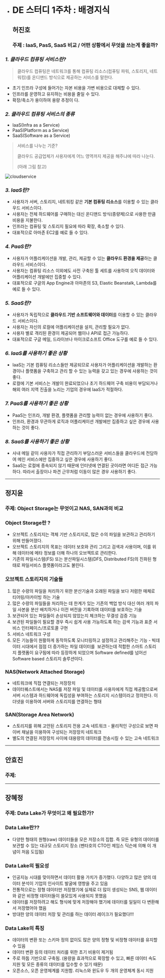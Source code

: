 - # DE 스터디 1주차 : 배경지식

  ## **허진호**

  ### 주제 :  IaaS, PasS, SaaS 비교 / 어떤 상황에서 무엇을 쓰는게 좋을까?


### *1. 클라우드 컴퓨팅 서비스란?*

> 클라우드 컴퓨팅은 네트워크를 통해 컴퓨팅 리소스(컴퓨팅 파워, 스토리지, 네트워킹)를 온디맨드 방식으로 제공하는 서비스를 말한다.

- 초기 인프라 구성에 들어가는 자본 비용을 가변 비용으로 대체할 수 있다.
- 인프라를 운영하고 유지하는 비용을 줄일 수 있다.
- 확장/축소가 용이하여 용량 추정이 다.



### *2. 클라우드 컴퓨팅 서비스의 종류*

- IaaS(Infra as a Service)
- PaaS(Platform as a Service)
- SaaS(Software as a Service)

> 서비스를 나누는 기준?
>
> 클라우드 공급업체가 사용자에게 어느 영역까지 제공을 해주냐에 따라 나눈다. 
>
> (아래 그림 참고)

  ![cloudservice](./images/cloudservice.jpg)



### *3. IaaS란?*

- 사용자가 서버, 스토리지, 네트워킹 같은 **기본 컴퓨팅 리소스**를 이용할 수 있는 클라우드 서비스이다.
- 사용자는 전체 하드웨어를 구매하는 대신 온디맨드 방식(종량제)으로 사용한 만큼 비용을 지불한다.
- 인프라는 컴퓨팅 및 스토리지 필요에 따라 확장, 축소할 수 있다.
- 대표적으로 아마존 EC2를 예로 들 수 있다.



### *4. PaaS란?*

- 사용자가 어플리케이션을 개발, 관리, 제공할 수 있는 **클라우드 환경을 제공**하는 클라우드 서비스이다. 
- 사용자는 컴퓨팅 리소스 이외에도 사전 구축된 툴 세트를 사용하여 오직 데이터와 어플리케이션 개발에만 집중할 수 있다.
- 대표적으로 구글의 App Engine과 아마존의 S3, Elastic Beanstalk, Lambda를 예로 들 수 있다.



### *5. SaaS란?*

- 사용자가 독립적으로 **클라우드 기반 소프트웨어와 데이터**를 이용할 수 있는 클라우드 서비스이다. 
- 사용자는 자신의 로컬에 어플리케이션을 설치, 관리할 필요가 없다.
- 사용자 별로 격리된 환경이 제공되어 웹이나 API로 접근 가능하다.
- 대표적으로 구글 메일, 드라이브나 마이크로소프트 Office 도구를 예로 들 수 있다.





### *6. IaaS를 사용하기 좋은 상황*

- IaaS는 기본 컴퓨팅 리소스들만 제공되므로 사용자가 어플리케이션을 개발하는 환경이나 플랫폼을 구축하고 관리 할 수 있는 능력을 갖고 있는 경우에 사용하는 것이 좋다.
- 로컬에 기본 서비스는 개발이 완료되었으나 초기 하드웨어 구축 비용이 부담되거나 해외 여러 지역 진출을 노리는 기업의 경우에 IaaS가 적절하다. 



### *7. PaaS를 사용하기 좋은 상황*

- PaaS는 인프라, 개발 환경, 플랫폼을 관리할 능력이 없는 경우에 사용하기 좋다.
- 인프라, 환경과 무관하게 로직과 어플리케이션 개발에만 집중하고 싶은 경우에 사용하는 것이 좋다.



### *8. SaaS를 사용하기 좋은 상황*

- 사내 메일 같이 사용자가 직접 관리하기 부담스러운 서비스들을 클라우드에 전담하여 메인 서비스에만 집중하고 싶은 경우에 사용하기 좋다.
- SaaS는 로컬에 종속되지 않기 때문에 인터넷에 연결된 곳이라면 어디든 접근 가능하다. 따라서 출장이나 파견 근무처럼 이동이 많은 경우 사용하기 좋다. 

------
## **정지윤**
### 주제: Object Storage는 무엇이고 NAS, SAN과의 비교

### Object Storage란 ?
- 오브젝트 스토리지는 객체 기반 스토리지로, 많은 수의 파일을 보관하고 관리하기 위해 만들어졌다. 
- 오브젝트 스토리지의 목표는 데이터 보호와 관리 그리고 검색과 사용이며, 이를 위해 데이터에 메타 정보를 더해 하나의 오브젝트로 관리한다. 
- 기존의 파일시스템(FS) 또는 분산파일시스템(DFS, Distributed FS)의 진화된 형태로 파일서비스 플랫폼이라고도 불린다.

### 오브젝트 스토리지의 기술들

1. 많은 수량의 파일을 처리하기 위한 분산기술과 오래된 파일을 보다 저렴한 매체로 티어링/아카이빙 하는 기술
2. 많은 수량의 파일들을 처리하는 데 한계가 있는 기존의 백업 방식 대신 여러 개의 파일 사본을 분산 배치하거나 이전 버전을 기록하여 데이터를 보호하는 기술 
3. 보관되어 있는 파일들이 손상되지 않았는지 체크하는 무결성 검증 기능
4. 보관된 파일들이 필요할 경우 즉시 쉽게 사용 가능하도록 하는 검색 기능과 표준 서비스 인터페이스/프로토콜 구현
5. 서비스 네트워크 구성
6. 모든 기능들이 원활하게 동작하도록 모니터링하고 설정하고 관리해주는 기능 - 빅데이터 시대에서 점점 더 증가하는 파일 데이터를  보관하는데 적합한 스마트 스토리지 플랫폼이 요구됨에 따라 등장하게 되었으며 Software defined를 넘어선 Software based 스토리지 솔루션이다.


### NAS(Network Attached Storage)
- 네트워크에 직접 연결되는 저장장치
- 데이터퀘스트에서는 NAS를 저장 파일 및 데이터를 사용자에게 직접 제공함으로써 서버 시스템과 하드웨어에 독립성을 부여하는 스토리지 시스템이라고 정의한다. 이더넷을 이용하여 서버와 스토리지를 연결하는 형태

### SAN(Storage Area Network)  
- 스토리지를 위해 고안된 스토리지 전용 고속 네트워크 - 물리적인 구성으로 보면 파이버 채널을 이용하여 구성되는 저장장치 네트워크
- 별도의 연결된 저장장치 사이에 대용량의 데이터를 전송시킬 수 있는 고속 네트워크
 
 
--------------
## **안효진**
### 주제: 
--------------
## **장혜정**
### 주제: Data Lake가 무엇이고 왜 필요한가?

### Data Lake란??
- 다양한 형태의 원형(raw) 데이터들을 모은 저장소의 집합. 즉 모든 유형의 데이터를 보관할 수 있는 대규모 스토리지 장소
(펜타호의 CTO인 제임스 딕슨에 의해 이 개념이 처음 도입됨)

### Data Lake의 필요성
- 인공지능 시대를 맞이하면서 데이터 활용 가치가 증가했다. 다양하고 많은 양의 데이터 분석이 기업의 인사이트 발굴에 영향을 주고 있음
- 전통적으로는 정형 데이터만 저장했기에 실제로 더 많이 생성되는 SNS, 웹 데이터와 같은 비정형 데이터들이 쓸모있게 사용되지 못했음
- 데이터를 저장하려고 해도 형식에 맞게 저장해야 했기에 데이터를 일일이 다 변환해서 저장했어야 했음
- 방대한 양의 데이터 저장 및 관리를 하는 데이터 레이크가 필요했다!!!

### Data Lake의 특징
- 데이터의 변환 또는 스키마 정의 없이도 많은 양의 정형 및 비정형 데이터를 유지할 수 있음
- 데이터 변환 등의 데이터 처리를 위한 초기 비용이 제거됨
- 주로 하둡 기반으로 구축됨. (용량을 효과적으로 확장할 수 있고, 빠른 데이터 속도 지원 및 모든 종류의 데이터를 입수할 수 있기 때문)
- 오픈소스, 오픈 운영체계를 지원함. 리눅스와 윈도우 두 개의 운영체계 동시 지원

